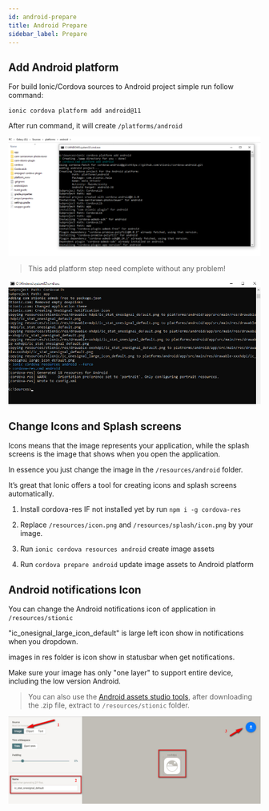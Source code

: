 ```yaml
---
id: android-prepare
title: Android Prepare
sidebar_label: Prepare
---
```


## Add Android platform

For build Ionic/Cordova sources to Android project simple run follow command:

```
ionic cordova platform add android@11
```

After run command, it will create `/platforms/android`

![](/docs/assets/build-android-add-platform.png)

> This add platform step need complete without any problem!

![](/docs/assets/build-android-add-platform-complete.png)

## Change Icons and Splash screens

Icons means that the image represents your application, while the splash screens is the image that shows when you open the application.

In essence you just change the image in the `/resources/android` folder.

It’s great that Ionic offers a tool for creating icons and splash screens automatically.

1. Install cordova-res IF not installed yet by run `npm i -g cordova-res`

2. Replace `/resources/icon.png` and `/resources/splash/icon.png` by your image.

3. Run `ionic cordova resources android` create image assets

4. Run `cordova prepare android` update image assets to Android platform

## Android notifications Icon

You can change the Android notifications icon of application in `/resources/stionic`

"ic_onesignal_large_icon_default" is large left icon show in notifications when you dropdown.

images in res folder is icon show in statusbar when get notifications.

Make sure your image has only "one layer" to support entire device, including the low version Android.

> You can also use the [Android assets studio tools](http://romannurik.github.io/AndroidAssetStudio/icons-notification.html#source.type=image&source.space.trim=1&source.space.pad=0&name=ic_stat_onesignal_default), after downloading the .zip file, extract to `/resources/stionic` folder.

![](/docs/assets/build-android-notification-icon.png)